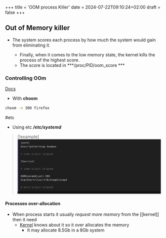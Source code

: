 +++
title = 'OOM process Killer'
date = 2024-07-22T09:10:24+02:00
draft = false
+++

    
## Out of Memory killer 
- The system scores each  process  by how much the system would gain from eliminating it.

	- Finally, when it comes to the low memory state, the kernel kills the process of the highest score.
	- The score is located in ***/proc/PID/oom_score  ***

### Controlling  OOm
[Docs](https://www.baeldung.com/linux/memory-overcommitment-oom-killer)
- With **choom** 
```bash
choom -n 300 firefox
```

#etc 
- Using etc
	***/etc/systemd***

>[!example]
>![Pasted_image_20240512200927.png](/static/Pasted_image_20240512200927.png)



#### Processes  over-allocation 
- When process starts it usually *request more memory*  from the [[kernel]] then it need
	- [Kernel](/obisdian_ntoes/notes_obsidian/Linux/Kernel/Kernel.md)  knows about it so it over allocates the memory  
		- It may allocate 8.5Gb in a 8Gb system
